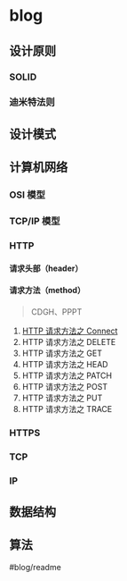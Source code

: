 # blog
## 设计原则

### SOLID

### 迪米特法则

## 设计模式
## 计算机网络
### OSI 模型

### TCP/IP 模型

### HTTP
#### 请求头部（header）
#### 请求方法（method）
> CDGH、PPPT  
1. [HTTP 请求方法之 Connect](https://github.com/hellowupeng/blog/issues/1)
2. HTTP 请求方法之 DELETE
3. HTTP 请求方法之 GET
4. HTTP 请求方法之 HEAD
5. HTTP 请求方法之 PATCH
6. HTTP 请求方法之 POST
7. HTTP 请求方法之 PUT
8. HTTP 请求方法之 TRACE

### HTTPS

### TCP

### IP

## 数据结构

## 算法

#blog/readme
